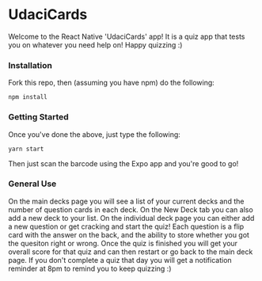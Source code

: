 # UdaciCards

Welcome to the React Native 'UdaciCards' app! It is a quiz app that tests you on whatever you need help on! Happy quizzing :)

### Installation

Fork this repo, then (assuming you have npm) do the following:

```
npm install
```

### Getting Started

Once you've done the above, just type the following:

```
yarn start
```

Then just scan the barcode using the Expo app and you're good to go!

### General Use
On the main decks page you will see a list of your current decks and the number of question cards in each deck. On the New Deck tab you can also add a new deck to your list. On the individual deck page you can either add a new question or get cracking and start the quiz! Each question is a flip card with the answer on the back, and the ability to store whether you got the quesiton right or wrong. Once the quiz is finished you will get your overall score for that quiz and can then restart or go back to the main deck page. If you don't complete a quiz that day you will get a notification reminder at 8pm to remind you to keep quizzing :)
